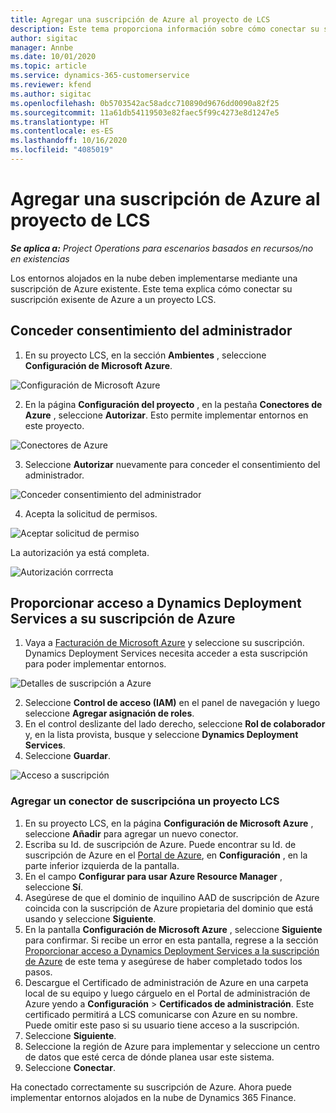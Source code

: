 ```yaml
---
title: Agregar una suscripción de Azure al proyecto de LCS
description: Este tema proporciona información sobre cómo conectar su suscripción de Azure a un proyecto LCS.
author: sigitac
manager: Annbe
ms.date: 10/01/2020
ms.topic: article
ms.service: dynamics-365-customerservice
ms.reviewer: kfend
ms.author: sigitac
ms.openlocfilehash: 0b5703542ac58adcc710890d9676dd0090a82f25
ms.sourcegitcommit: 11a61db54119503e82faec5f99c4273e8d1247e5
ms.translationtype: HT
ms.contentlocale: es-ES
ms.lasthandoff: 10/16/2020
ms.locfileid: "4085019"
---
```

# <a name="add-an-azure-subscription-to-lcs-project"></a>Agregar una suscripción de Azure al proyecto de LCS

_**Se aplica a:** Project Operations para escenarios basados en recursos/no en existencias_

Los entornos alojados en la nube deben implementarse mediante una suscripción de Azure existente. Este tema explica cómo conectar su suscripción exisente de Azure a un proyecto LCS. 

## <a name="grant-admin-consent"></a>Conceder consentimiento del administrador

1. En su proyecto LCS, en la sección **Ambientes** , seleccione **Configuración de Microsoft Azure**.

![Configuración de Microsoft Azure](./media/1MicrosoftAzureSettings.png)

2. En la página **Configuración del proyecto** , en la pestaña **Conectores de Azure** , seleccione **Autorizar**. Esto permite implementar entornos en este proyecto.

![Conectores de Azure](./media/2AzureConnectors.png)

3. Seleccione **Autorizar** nuevamente para conceder el consentimiento del administrador.

![Conceder consentimiento del administrador](./media/3GrantAdminConsent.png)

4. Acepta la solicitud de permisos.

![Aceptar solicitud de permiso](./media/4AcceptPermissionRequest.png)

La autorización ya está completa. 

![Autorización corrrecta](./media/5AuthorizationComplete.png)

## <a name="provide-dynamics-deployment-services-access-to-your-azure-subscription"></a><a name="provide"></a>Proporcionar acceso a Dynamics Deployment Services a su suscripción de Azure

1. Vaya a [Facturación de Microsoft Azure](https://portal.azure.com/#blade/Microsoft\_Azure\_Billing/SubscriptionsBlade) y seleccione su suscripción. Dynamics Deployment Services necesita acceder a esta suscripción para poder implementar entornos.

![Detalles de suscripción a Azure](./media/6AzureSubscription.png)

2. Seleccione **Control de acceso (IAM)** en el panel de navegación y luego seleccione **Agregar asignación de roles**.
3. En el control deslizante del lado derecho, seleccione **Rol de colaborador** y, en la lista provista, busque y seleccione **Dynamics Deployment Services**. 
4. Seleccione **Guardar**.

![Acceso a suscripción](./media/7SubscriptionAccess.png)

### <a name="add-a-subscription-connector-to-an-lcs-project"></a>Agregar un conector de suscripcióna un proyecto LCS

1. En su proyecto LCS, en la página **Configuración de Microsoft Azure** , seleccione **Añadir** para agregar un nuevo conector.
2. Escriba su Id. de suscripción de Azure. Puede encontrar su Id. de suscripción de Azure en el [Portal de Azure](https://ms.portal.azure.com/), en **Configuración** , en la parte inferior izquierda de la pantalla.
3. En el campo **Configurar para usar Azure Resource Manager** , seleccione **Sí**.
4. Asegúrese de que el dominio de inquilino AAD de suscripción de Azure coincida con la suscripción de Azure propietaria del dominio que está usando y seleccione **Siguiente**.
5. En la pantalla **Configuración de Microsoft Azure** , seleccione **Siguiente** para confirmar. Si recibe un error en esta pantalla, regrese a la sección [Proporcionar acceso a Dynamics Deployment Services a la suscripción de Azure](#provide) de este tema y asegúrese de haber completado todos los pasos.
6. Descargue el Certificado de administración de Azure en una carpeta local de su equipo y luego cárguelo en el Portal de administración de Azure yendo a **Configuración** > **Certificados de administración**. Este certificado permitirá a LCS comunicarse con Azure en su nombre. Puede omitir este paso si su usuario tiene acceso a la suscripción.
7. Seleccione **Siguiente**.
8. Seleccione la región de Azure para implementar y seleccione un centro de datos que esté cerca de dónde planea usar este sistema.
9.  Seleccione **Conectar**.

Ha conectado correctamente su suscripción de Azure. Ahora puede implementar entornos alojados en la nube de Dynamics 365 Finance.



